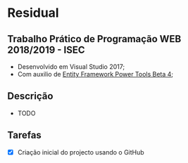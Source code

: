 # Residual

## Trabalho Prático de Programação WEB 2018/2019 - ISEC
* Desenvolvido em Visual Studio 2017;
* Com auxilio de [Entity Framework Power Tools Beta 4](https://marketplace.visualstudio.com/items?itemName=EntityFrameworkTeam.EntityFrameworkPowerToolsBeta4);

## Descrição
* TODO

## Tarefas
- [x] Criação inicial do projecto usando o GitHub